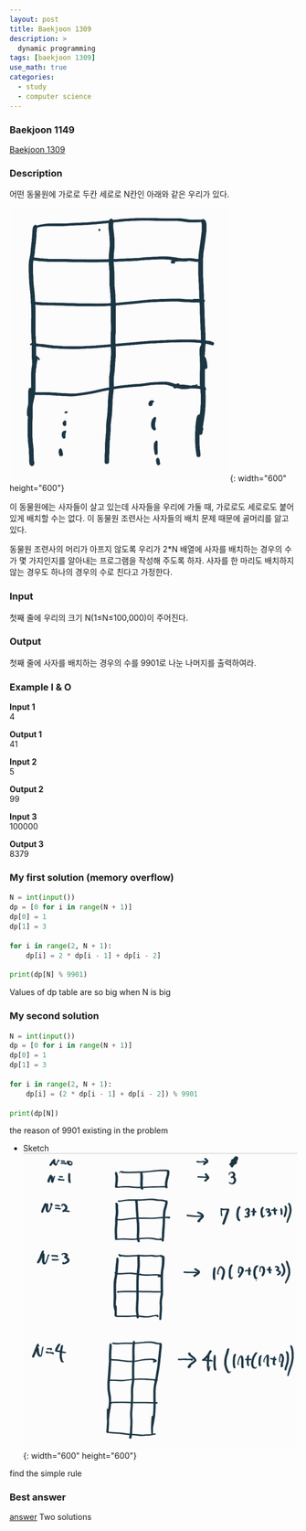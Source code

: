 ```yaml
---
layout: post
title: Baekjoon 1309
description: >
  dynamic programming
tags: [baekjoon 1309]
use_math: true
categories:
  - study
  - computer science
---
```

### Baekjoon 1149
[Baekjoon 1309](https://www.acmicpc.net/problem/1309)

### Description
어떤 동물원에 가로로 두칸 세로로 N칸인 아래와 같은 우리가 있다.

![그림1](https://github.com/hyun-jin891/hyun-jin891.github.io/blob/master/assets/img/48.PNG?raw=true){: width="600" height="600"}

이 동물원에는 사자들이 살고 있는데 사자들을 우리에 가둘 때, 가로로도 세로로도 붙어 있게 배치할 수는 없다. 이 동물원 조련사는 사자들의 배치 문제 때문에 골머리를 앓고 있다.

동물원 조련사의 머리가 아프지 않도록 우리가 2*N 배열에 사자를 배치하는 경우의 수가 몇 가지인지를 알아내는 프로그램을 작성해 주도록 하자. 사자를 한 마리도 배치하지 않는 경우도 하나의 경우의 수로 친다고 가정한다.

### Input
첫째 줄에 우리의 크기 N(1≤N≤100,000)이 주어진다.

### Output
첫째 줄에 사자를 배치하는 경우의 수를 9901로 나눈 나머지를 출력하여라.

### Example I & O
**Input 1** <br>
4 <br>

**Output 1**<br>
41<br>

**Input 2** <br>
5 <br>

**Output 2**<br>
99<br>

**Input 3** <br>
100000 <br>

**Output 3**<br>
8379<br>

### My first solution (memory overflow)
~~~python
N = int(input())
dp = [0 for i in range(N + 1)]
dp[0] = 1
dp[1] = 3

for i in range(2, N + 1):
    dp[i] = 2 * dp[i - 1] + dp[i - 2]

print(dp[N] % 9901)
~~~
Values of dp table are so big when N is big

### My second solution
~~~python
N = int(input())
dp = [0 for i in range(N + 1)]
dp[0] = 1
dp[1] = 3

for i in range(2, N + 1):
    dp[i] = (2 * dp[i - 1] + dp[i - 2]) % 9901

print(dp[N])
~~~
the reason of 9901 existing in the problem

* Sketch
![그림2](https://github.com/hyun-jin891/hyun-jin891.github.io/blob/master/assets/img/49.PNG?raw=true){: width="600" height="600"}

find the simple rule

### Best answer
[answer](https://animoto1.tistory.com/entry/%EB%B0%B1%EC%A4%80-1309-%EB%8F%99%EB%AC%BC%EC%9B%90-%ED%8C%8C%EC%9D%B4%EC%8D%AC-Python)
Two solutions
